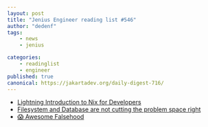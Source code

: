 ```yaml
---
layout: post
title: "Jenius Engineer reading list #546"
author: "dedenf"
tags:
    - news
    - jenius

categories:
    - readinglist
    - engineer
published: true
canonical: https://jakartadev.org/daily-digest-716/
---
```


- [Lightning Introduction to Nix for Developers](https://blog.sulami.xyz/posts/nix-for-developers/)
- [Filesystem and Database are not cutting the problem space right](https://boomla.com/blog/filesystem-and-database-are-not-cutting-the-problem-space-right)
- [😱 Awesome Falsehood](https://github.com/kdeldycke/awesome-falsehood)
